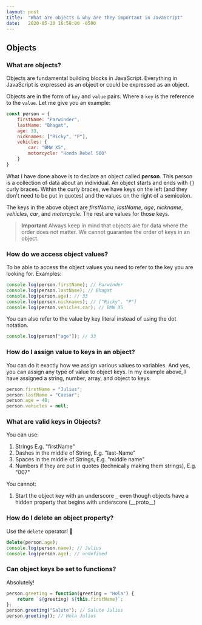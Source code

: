 ```yaml
---
layout: post
title:  "What are objects & why are they important in JavaScript"
date:   2020-05-20 16:58:00 -0500
---
```


## Objects

### What are objects?

Objects are fundamental building blocks in JavaScript. Everything in JavaScript is expressed as an object or could be expressed as an object.

Objects are in the form of `key` and `value` pairs. Where a `key` is the reference to the `value`. Let me give you an example:

```javascript
const person = {
    firstName: "Parwinder",
    lastName: "Bhagat",
    age: 33,
    nicknames: ["Ricky", "P"],
    vehicles: {
        car: "BMW X5",
        motorcycle: "Honda Rebel 500"
    }
}
```

What I have done above is to declare an object called **person**. This person is a collection of data about an individual. An object starts and ends with `{}` curly braces. Within the curly braces, we have keys on the left (and they don't need to be put in quotes) and the values on the right of a semicolon.

The keys in the above object are *firstName*, *lastName*, *age*, *nickname*, *vehicles*, *car*, and *motorcycle*. The rest are values for those keys.

> **Important** Always keep in mind that objects are for data where the order does not matter. We cannot guarantee the order of keys in an object.

### How do we access object values?

To be able to access the object values you need to refer to the key you are looking for. Examples:

```javascript
console.log(person.firstName); // Parwinder
console.log(person.lastName); // Bhagat
console.log(person.age); // 33
console.log(person.nicknames); // ["Ricky", "P"]
console.log(person.vehicles.car); // BMW X5
```

You can also refer to the value by key literal instead of using the dot notation.

```javascript
console.log(person["age"]); // 33
```

### How do I assign value to keys in an object?

You can do it exactly how we assign various values to variables. And yes, you can assign any type of value to object keys. In my example above, I have assigned a string, number, array, and object to keys.

```javascript
person.firstName = "Julius";
person.lastName = "Caesar";
person.age = 48;
person.vehicles = null;
```

### What are valid keys in Objects?

You can use:

1. Strings E.g. "firstName"
2. Dashes in the middle of String, E.g. "last-Name"
3. Spaces in the middle of Strings, E.g. "middle name"
4. Numbers if they are put in quotes (technically making them strings), E.g. "007"

You cannot:

1. Start the object key with an underscore `_` even though objects have a hidden property that begins with underscore (\_\_proto__)

### How do I delete an object property?

Use the `delete` operator! 🙂

```javascript
delete(person.age);
console.log(person.name); // Julius
console.log(person.age); // undefined
```

### Can object keys be set to functions?

Absolutely!

```javascript
person.greeting = function(greeting = "Hola") {
    return `${greeting} ${this.firstName}`;
};
person.greeting("Salute"); // Salute Julius
person.greeting(); // Hola Julius
```
